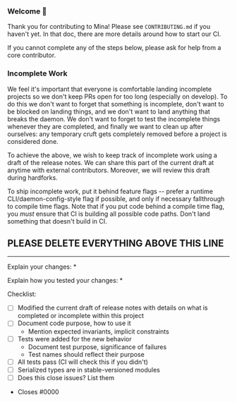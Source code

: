 ### Welcome 👋

Thank you for contributing to Mina! Please see `CONTRIBUTING.md` if you haven't
yet. In that doc, there are more details around how to start our CI.

If you cannot complete any of the steps below, please ask for help from a core
contributor.

### Incomplete Work

We feel it's important that everyone is comfortable landing incomplete projects
so we don't keep PRs open for too long (especially on develop). To do this we
don't want to forget that something is incomplete, don't want to be blocked on
landing things, and we don't want to land anything that breaks the daemon. We
don't want to forget to test the incomplete things whenever they are completed,
and finally we want to clean up after ourselves: any temporary cruft gets
completely removed before a project is considered done.

To achieve the above, we wish to keep track of incomplete work using a draft of
the release notes. We can share this part of the current draft at anytime with
external contributors. Moreover, we will review this draft during hardforks.

To ship incomplete work, put it behind feature flags -- prefer a runtime
CLI/daemon-config-style flag if possible, and only if necessary fallthrough to
compile time flags. Note that if you put code behind a compile time flag, you
_must_ ensure that CI is building all possible code paths. Don't land something
that doesn't build in CI.

## PLEASE DELETE EVERYTHING ABOVE THIS LINE
---

Explain your changes:
*

Explain how you tested your changes:
*


Checklist:

- [ ] Modified the current draft of release notes with details on what is completed or incomplete within this project
- [ ] Document code purpose, how to use it
  - Mention expected invariants, implicit constraints
- [ ] Tests were added for the new behavior
  - Document test purpose, significance of failures
  - Test names should reflect their purpose
- [ ] All tests pass (CI will check this if you didn't)
- [ ] Serialized types are in stable-versioned modules
- [ ] Does this close issues? List them

* Closes #0000
